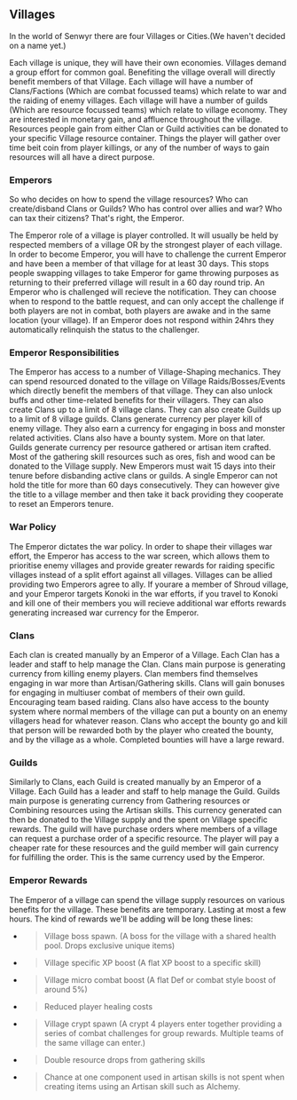 ## Villages

In the world of Senwyr there are four Villages or Cities.(We haven't decided on a name yet.)

Each village is unique, they will have their own economies. Villages demand a group effort for common goal. Benefiting the village overall will directly benefit members of that Village.
Each village will have a number of Clans/Factions (Which are combat focussed teams) which relate to war and the raiding of enemy villages.
Each village will have a number of guilds (Which are resource focussed teams) which relate to village economy. They are interested in monetary gain, and affluence throughout the village.
Resources people gain from either Clan or Guild activities can be donated to your specific Village resource container. Things the player will gather over time beit coin from player killings, or any of the number of ways to gain resources will all have a direct purpose. 

### Emperors

So who decides on how to spend the village resources? Who can create/disband Clans or Guilds? Who has control over allies and war? Who can tax their citizens?
That's right, the Emperor. 

The Emperor role of a village is player controlled. It will usually be held by respected members of a village OR by the strongest player of each village. 
In order to become Emperor, you will have to challenge the current Emperor and have been a member of that village for at least 30 days.
This stops people swapping villages to take Emperor for game throwing purposes as returning to their preferred village will result in a 60 day round trip.
An Emperor who is challenged will recieve the notification. They can choose when to respond to the battle request, and can only accept the challenge if both players are not in combat, both players are awake and in the same location (your village).
If an Emperor does not respond within 24hrs they automatically relinquish the status to the challenger.

### Emperor Responsibilities

The Emperor has access to a number of Village-Shaping mechanics. They can spend resourced donated to the village on Village Raids/Bosses/Events which directly benefit the members of that village. They can also unlock buffs and other time-related benefits for their villagers. They can also create Clans up to a limit of 8 village clans. They can also create Guilds up to a limit of 8 village guilds. Clans generate currency per player kill of enemy village. They also earn a currency for engaging in boss and monster related activities. Clans also have a bounty system. More on that later. Guilds generate currency per resource gathered or artisan item crafted. Most of the gathering skill resources such as ores, fish and wood can be donated to the Village supply. New Emperors must wait 15 days into their tenure before disbanding active clans or guilds. A single Emperor can not hold the title for more than 60 days consecutively. They can however give the title to a village member and then take it back providing they cooperate to reset an Emperors tenure. 

### War Policy

The Emperor dictates the war policy. In order to shape their villages war effort, the Emperor has access to the war screen, which allows them to prioritise enemy villages and provide greater rewards for raiding specific villages instead of a split effort against all villages. Villages can be allied providing two Emperors agree to ally. If yourare a member of Shroud village, and your Emperor targets Konoki in the war efforts, if you travel to Konoki and kill one of their members you will recieve additional war efforts rewards generating increased war currency for the Emperor.

### Clans

Each clan is created manually by an Emperor of a Village. Each Clan has a leader and staff to help manage the Clan. Clans main purpose is generating currency from killing enemy players. Clan members find themselves engaging in war more than Artisan/Gathering skills. Clans will gain bonuses for engaging in multiuser combat of members of their own guild. Encouraging team based raiding. Clans also have access to the bounty system where normal members of the village can put a bounty on an enemy villagers head for whatever reason. Clans who accept the bounty go and kill that person will be rewarded both by the player who created the bounty, and by the village as a whole. Completed bounties will have a large reward.

### Guilds

Similarly to Clans, each Guild is created manually by an Emperor of a Village. Each Guild has a leader and staff to help manage the Guild. Guilds main purpose is generating currency from Gathering resources or Combining resources using the Artisan skills. This currency generated can then be donated to the Village supply and the spent on Village specific rewards. The guild will have purchase orders where members of a village can request a purchase order of a specific resource. The player will pay a cheaper rate for these resources and the guild member will gain currency for fulfilling the order. This is the same currency used by the Emperor.

### Emperor Rewards

The Emperor of a village can spend the village supply resources on various benefits for the village.
These benefits are temporary. Lasting at most a few hours.
The kind of rewards we'll be adding will be long these lines:

* > Village boss spawn. (A boss for the village with a shared health pool. Drops exclusive unique items)
* > Village specific XP boost (A flat XP boost to a specific skill)
* > Village micro combat boost (A flat Def or combat style boost of around 5%)
* > Reduced player healing costs
* > Village crypt spawn (A crypt 4 players enter together providing a series of combat challenges for group rewards. Multiple teams of the same village can enter.) 
* > Double resource drops from gathering skills
* > Chance at one component used in artisan skills is not spent when creating items using an Artisan skill such as Alchemy.